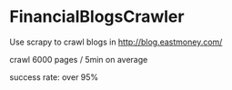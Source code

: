 # FinancialBlogsCrawler
Use scrapy to crawl blogs in http://blog.eastmoney.com/

crawl 6000 pages / 5min on average

success rate: over 95%
